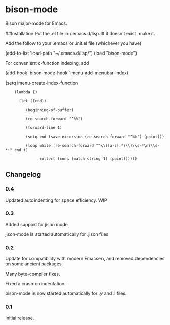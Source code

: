 # bison-mode

Bison major-mode for Emacs.

##Installation
Put the .el file in /.emacs.d/lisp. If it doesn't exist, make it.

Add the follow to your .emacs or .init.el file (whichever you have)

(add-to-list 'load-path "~/.emacs.d/lisp/")
(load "bison-mode")

For convenient c-function indexing, add

(add-hook 'bison-mode-hook 'imenu-add-menubar-index)

(setq imenu-create-index-function 

        (lambda ()
        
          (let ((end))
          
             (beginning-of-buffer)
             
             (re-search-forward "^%%")
             
             (forward-line 1)
             
             (setq end (save-excursion (re-search-forward "^%%") (point)))
             
             (loop while (re-search-forward "^\\([a-z].*?\\)\\s-*\n?\\s-*:" end t)
             
                   collect (cons (match-string 1) (point))))))

## Changelog
### 0.4
Updated autoindenting for space efficiency. WIP

### 0.3

Added support for jison mode.

jison-mode is started automatically for .jison files

### 0.2

Update for compatibility with modern Emacsen, and removed dependencies
on some ancient packages.

Many byte-compiler fixes.

Fixed a crash on indentation.

bison-mode is now started automatically for .y and .l files.

### 0.1

Initial release.

